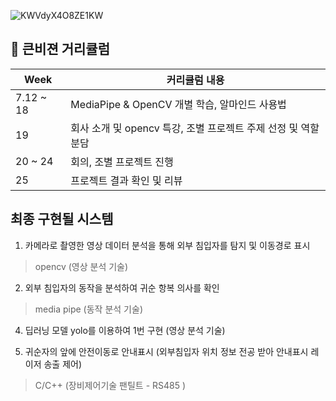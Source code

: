 ![KWVdyX4O8ZE1KW](https://github.com/minsunny1/KNVISION_object_project/assets/122509421/fddf51e1-be96-48aa-91c2-ee75c9d9521e)


##  🍎 큰비젼 거리큘럼

| Week |커리큘럼 내용 |
| ------ |----------- |
| 7.12 ~ 18 | MediaPipe & OpenCV 개별 학습, 알마인드 사용법 |
| 19 | 회사 소개 및 opencv 특강, 조별 프로젝트 주제 선정 및 역할 분담 |
| 20 ~ 24 | 회의, 조별 프로젝트 진행 |
| 25 | 프로젝트 결과 확인 및 리뷰 |


## 최종 구현될 시스템
1. 카메라로 촬영한 영상 데이터 분석을 통해 외부 침입자를 탐지 및 이동경로 표시
>  opencv (영상 분석 기술)
2. 외부 침입자의 동작을 분석하여 귀순 항복 의사를 확인
>  media pipe (동작 분석 기술)
4. 딥러닝 모델 yolo를 이용하여 1번 구현 (영상 분석 기술)
>
5. 귀순자의 앞에 안전이동로 안내표시 (외부침입자 위치 정보 전공 받아 안내표시 레이저 송출 제어)
>  C/C++ (장비제어기술 팬틸트 - RS485 )
